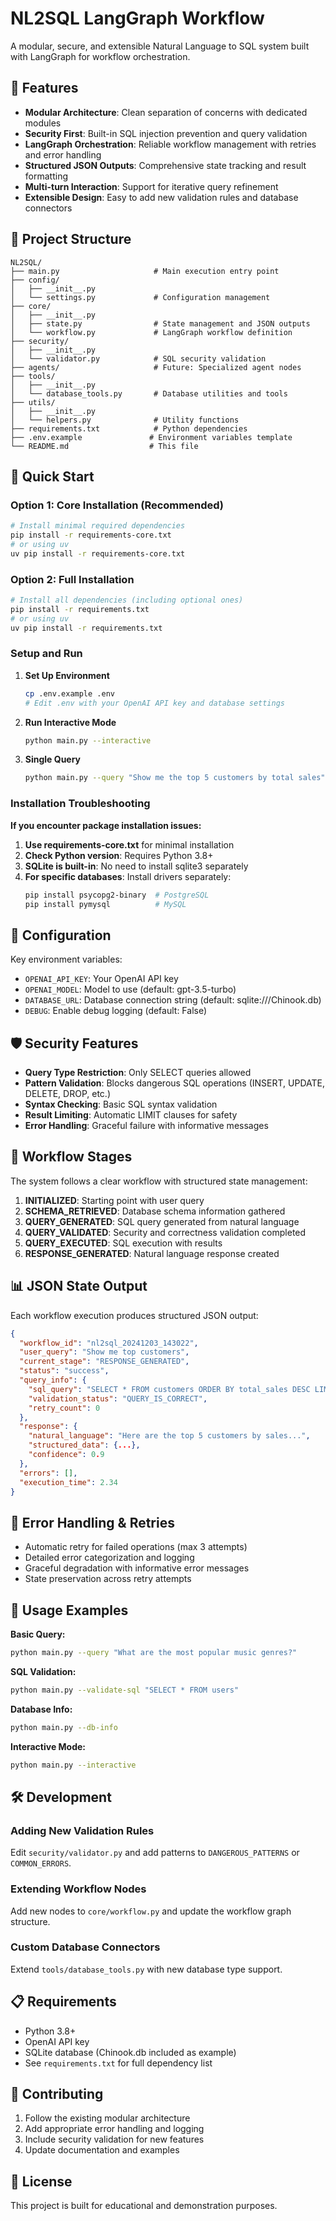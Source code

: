 # NL2SQL LangGraph Workflow

A modular, secure, and extensible Natural Language to SQL system built with LangGraph for workflow orchestration.

## 🎯 Features

- **Modular Architecture**: Clean separation of concerns with dedicated modules
- **Security First**: Built-in SQL injection prevention and query validation
- **LangGraph Orchestration**: Reliable workflow management with retries and error handling
- **Structured JSON Outputs**: Comprehensive state tracking and result formatting
- **Multi-turn Interaction**: Support for iterative query refinement
- **Extensible Design**: Easy to add new validation rules and database connectors

## 📁 Project Structure

```
NL2SQL/
├── main.py                     # Main execution entry point
├── config/
│   ├── __init__.py
│   └── settings.py             # Configuration management
├── core/
│   ├── __init__.py
│   ├── state.py                # State management and JSON outputs
│   └── workflow.py             # LangGraph workflow definition
├── security/
│   ├── __init__.py
│   └── validator.py            # SQL security validation
├── agents/                     # Future: Specialized agent nodes
├── tools/
│   ├── __init__.py
│   └── database_tools.py       # Database utilities and tools
├── utils/
│   ├── __init__.py
│   └── helpers.py              # Utility functions
├── requirements.txt            # Python dependencies
├── .env.example               # Environment variables template
└── README.md                  # This file
```

## 🚀 Quick Start

### Option 1: Core Installation (Recommended)
```bash
# Install minimal required dependencies
pip install -r requirements-core.txt
# or using uv
uv pip install -r requirements-core.txt
```

### Option 2: Full Installation
```bash
# Install all dependencies (including optional ones)
pip install -r requirements.txt
# or using uv  
uv pip install -r requirements.txt
```

### Setup and Run

1. **Set Up Environment**
   ```bash
   cp .env.example .env
   # Edit .env with your OpenAI API key and database settings
   ```

2. **Run Interactive Mode**
   ```bash
   python main.py --interactive
   ```

3. **Single Query**
   ```bash
   python main.py --query "Show me the top 5 customers by total sales"
   ```

### Installation Troubleshooting

**If you encounter package installation issues:**

1. **Use requirements-core.txt** for minimal installation
2. **Check Python version**: Requires Python 3.8+
3. **SQLite is built-in**: No need to install sqlite3 separately
4. **For specific databases**: Install drivers separately:
   ```bash
   pip install psycopg2-binary  # PostgreSQL
   pip install pymysql          # MySQL
   ```

## 🔧 Configuration

Key environment variables:

- `OPENAI_API_KEY`: Your OpenAI API key
- `OPENAI_MODEL`: Model to use (default: gpt-3.5-turbo)
- `DATABASE_URL`: Database connection string (default: sqlite:///Chinook.db)
- `DEBUG`: Enable debug logging (default: False)

## 🛡️ Security Features

- **Query Type Restriction**: Only SELECT queries allowed
- **Pattern Validation**: Blocks dangerous SQL operations (INSERT, UPDATE, DELETE, DROP, etc.)
- **Syntax Checking**: Basic SQL syntax validation
- **Result Limiting**: Automatic LIMIT clauses for safety
- **Error Handling**: Graceful failure with informative messages

## 🔄 Workflow Stages

The system follows a clear workflow with structured state management:

1. **INITIALIZED**: Starting point with user query
2. **SCHEMA_RETRIEVED**: Database schema information gathered
3. **QUERY_GENERATED**: SQL query generated from natural language
4. **QUERY_VALIDATED**: Security and correctness validation completed
5. **QUERY_EXECUTED**: SQL execution with results
6. **RESPONSE_GENERATED**: Natural language response created

## 📊 JSON State Output

Each workflow execution produces structured JSON output:

```json
{
  "workflow_id": "nl2sql_20241203_143022",
  "user_query": "Show me top customers",
  "current_stage": "RESPONSE_GENERATED", 
  "status": "success",
  "query_info": {
    "sql_query": "SELECT * FROM customers ORDER BY total_sales DESC LIMIT 5",
    "validation_status": "QUERY_IS_CORRECT",
    "retry_count": 0
  },
  "response": {
    "natural_language": "Here are the top 5 customers by sales...",
    "structured_data": {...},
    "confidence": 0.9
  },
  "errors": [],
  "execution_time": 2.34
}
```

## 🔄 Error Handling & Retries

- Automatic retry for failed operations (max 3 attempts)
- Detailed error categorization and logging
- Graceful degradation with informative error messages
- State preservation across retry attempts

## 🧪 Usage Examples

**Basic Query:**
```bash
python main.py --query "What are the most popular music genres?"
```

**SQL Validation:**
```bash
python main.py --validate-sql "SELECT * FROM users"
```

**Database Info:**
```bash
python main.py --db-info
```

**Interactive Mode:**
```bash
python main.py --interactive
```

## 🛠️ Development

### Adding New Validation Rules

Edit `security/validator.py` and add patterns to `DANGEROUS_PATTERNS` or `COMMON_ERRORS`.

### Extending Workflow Nodes

Add new nodes to `core/workflow.py` and update the workflow graph structure.

### Custom Database Connectors

Extend `tools/database_tools.py` with new database type support.

## 📋 Requirements

- Python 3.8+
- OpenAI API key
- SQLite database (Chinook.db included as example)
- See `requirements.txt` for full dependency list

## 🤝 Contributing

1. Follow the existing modular architecture
2. Add appropriate error handling and logging
3. Include security validation for new features
4. Update documentation and examples

## 📝 License

This project is built for educational and demonstration purposes.